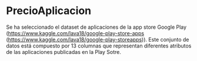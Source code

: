 # PrecioAplicacion
Se ha seleccionado el dataset de aplicaciones de la app store Google Play (https://www.kaggle.com/lava18/google-play-store-apps (https://www.kaggle.com/lava18/google-play-storeapps)). Este conjunto de datos está compuesto por 13 columnas que representan diferentes atributos de las aplicaciones publicadas en la Play Sotre.
